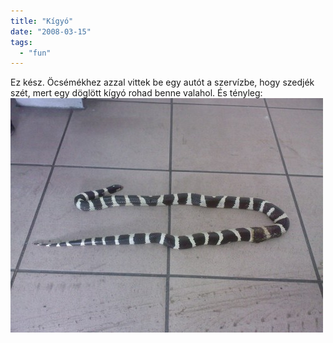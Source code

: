 ```yaml
---
title: "Kígyó"
date: "2008-03-15"
tags: 
  - "fun"
---
```


Ez kész. Öcsémékhez azzal vittek be egy autót a szervízbe, hogy szedjék szét, mert egy döglött kígyó rohad benne valahol. És tényleg: ![sp_a0054](images/sp_a0054-500x375.jpg)
